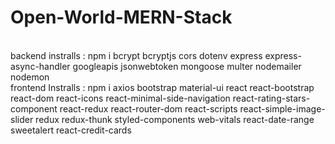 # Open-World-MERN-Stack


<br/>backend instralls : npm i bcrypt bcryptjs cors dotenv express express-async-handler googleapis jsonwebtoken mongoose multer nodemailer nodemon 
<br/>frontend Instralls : npm i axios bootstrap material-ui react react-bootstrap react-dom react-icons react-minimal-side-navigation react-rating-stars-component react-redux react-router-dom react-scripts react-simple-image-slider redux redux-thunk styled-components web-vitals react-date-range sweetalert react-credit-cards
